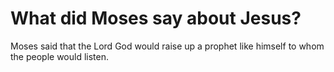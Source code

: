 # What did Moses say about Jesus?

Moses said that the Lord God would raise up a prophet like himself to whom the people would listen.
